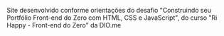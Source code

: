 Site desenvolvido conforme orientações do desafio "Construindo seu Portfólio Front-end do Zero com HTML, CSS e JavaScript", do curso "Ri Happy - Front-end do Zero" da DIO.me
